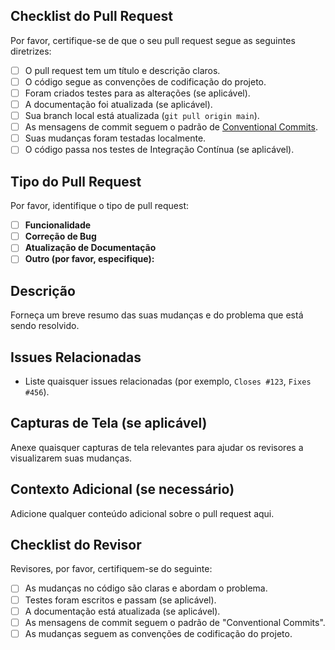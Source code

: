 ## Checklist do Pull Request

Por favor, certifique-se de que o seu pull request segue as seguintes diretrizes:

- [ ] O pull request tem um título e descrição claros.
- [ ] O código segue as convenções de codificação do projeto.
- [ ] Foram criados testes para as alterações (se aplicável).
- [ ] A documentação foi atualizada (se aplicável).
- [ ] Sua branch local está atualizada (`git pull origin main`).
- [ ] As mensagens de commit seguem o padrão de [Conventional Commits](https://www.conventionalcommits.org/pt/v2.1.0/).
- [ ] Suas mudanças foram testadas localmente.
- [ ] O código passa nos testes de Integração Contínua (se aplicável).

## Tipo do Pull Request

Por favor, identifique o tipo de pull request:

- [ ] **Funcionalidade**
- [ ] **Correção de Bug**
- [ ] **Atualização de Documentação**
- [ ] **Outro (por favor, especifique):**

## Descrição

Forneça um breve resumo das suas mudanças e do problema que está sendo resolvido.

## Issues Relacionadas

- Liste quaisquer issues relacionadas (por exemplo, `Closes #123`, `Fixes #456`).

## Capturas de Tela (se aplicável)

Anexe quaisquer capturas de tela relevantes para ajudar os revisores a visualizarem suas mudanças.

## Contexto Adicional (se necessário)

Adicione qualquer conteúdo adicional sobre o pull request aqui.

## Checklist do Revisor

Revisores, por favor, certifiquem-se do seguinte:

- [ ] As mudanças no código são claras e abordam o problema.
- [ ] Testes foram escritos e passam (se aplicável).
- [ ] A documentação está atualizada (se aplicável).
- [ ] As mensagens de commit seguem o padrão de "Conventional Commits".
- [ ] As mudanças seguem as convenções de codificação do projeto.
